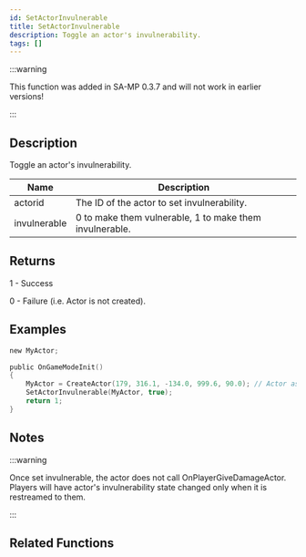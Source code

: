 ```yaml
---
id: SetActorInvulnerable
title: SetActorInvulnerable
description: Toggle an actor's invulnerability.
tags: []
---
```


:::warning

This function was added in SA-MP 0.3.7 and will not work in earlier versions!

:::

## Description

Toggle an actor's invulnerability.

| Name         | Description                                             |
| ------------ | ------------------------------------------------------- |
| actorid      | The ID of the actor to set invulnerability.             |
| invulnerable | 0 to make them vulnerable, 1 to make them invulnerable. |

## Returns

1 - Success

0 - Failure (i.e. Actor is not created).

## Examples

```c
new MyActor;

public OnGameModeInit()
{
    MyActor = CreateActor(179, 316.1, -134.0, 999.6, 90.0); // Actor as a salesperson in Ammunation.
    SetActorInvulnerable(MyActor, true);
    return 1;
}
```

## Notes

:::warning

Once set invulnerable, the actor does not call OnPlayerGiveDamageActor. Players will have actor's invulnerability state changed only when it is restreamed to them.

:::

## Related Functions
